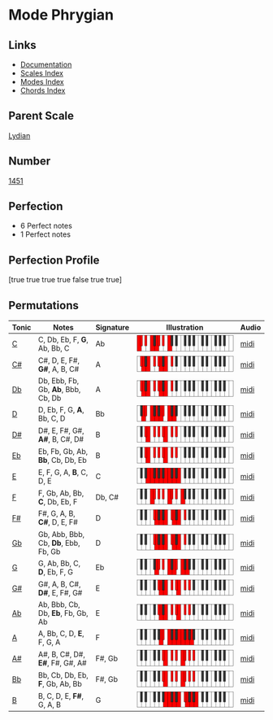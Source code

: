 # Mode Phrygian

## Links

- [Documentation](index.md)
- [Scales Index](Scales.md)
- [Modes Index](Modes.md)
- [Chords Index](Chords.md)

## Parent Scale

[Lydian](ScaleLydian.md)

## Number

[1451](https://ianring.com/musictheory/scales/1451)

## Perfection

- 6 Perfect notes
- 1 Perfect notes

## Perfection Profile

[true true true true false true true]

## Permutations

| Tonic | Notes | Signature | Illustration | Audio |
|-------|-------|-----------|--------------|-------|
| [C](ModeCNaturalPhrygian.md) | C, Db, Eb, F, **G**, Ab, Bb, C | Ab | ![CNaturalPhrygian](ModeCNaturalPhrygian.png) | [midi](https://github.com/edipermadi/music/blob/main/docs/ModeCNaturalPhrygian.mid?raw=true) |
| [C#](ModeCSharpPhrygian.md) | C#, D, E, F#, **G#**, A, B, C# | A | ![CSharpPhrygian](ModeCSharpPhrygian.png) | [midi](https://github.com/edipermadi/music/blob/main/docs/ModeCSharpPhrygian.mid?raw=true) |
| [Db](ModeDFlatPhrygian.md) | Db, Ebb, Fb, Gb, **Ab**, Bbb, Cb, Db | A | ![DFlatPhrygian](ModeDFlatPhrygian.png) | [midi](https://github.com/edipermadi/music/blob/main/docs/ModeDFlatPhrygian.mid?raw=true) |
| [D](ModeDNaturalPhrygian.md) | D, Eb, F, G, **A**, Bb, C, D | Bb | ![DNaturalPhrygian](ModeDNaturalPhrygian.png) | [midi](https://github.com/edipermadi/music/blob/main/docs/ModeDNaturalPhrygian.mid?raw=true) |
| [D#](ModeDSharpPhrygian.md) | D#, E, F#, G#, **A#**, B, C#, D# | B | ![DSharpPhrygian](ModeDSharpPhrygian.png) | [midi](https://github.com/edipermadi/music/blob/main/docs/ModeDSharpPhrygian.mid?raw=true) |
| [Eb](ModeEFlatPhrygian.md) | Eb, Fb, Gb, Ab, **Bb**, Cb, Db, Eb | B | ![EFlatPhrygian](ModeEFlatPhrygian.png) | [midi](https://github.com/edipermadi/music/blob/main/docs/ModeEFlatPhrygian.mid?raw=true) |
| [E](ModeENaturalPhrygian.md) | E, F, G, A, **B**, C, D, E | C | ![ENaturalPhrygian](ModeENaturalPhrygian.png) | [midi](https://github.com/edipermadi/music/blob/main/docs/ModeENaturalPhrygian.mid?raw=true) |
| [F](ModeFNaturalPhrygian.md) | F, Gb, Ab, Bb, **C**, Db, Eb, F | Db, C# | ![FNaturalPhrygian](ModeFNaturalPhrygian.png) | [midi](https://github.com/edipermadi/music/blob/main/docs/ModeFNaturalPhrygian.mid?raw=true) |
| [F#](ModeFSharpPhrygian.md) | F#, G, A, B, **C#**, D, E, F# | D | ![FSharpPhrygian](ModeFSharpPhrygian.png) | [midi](https://github.com/edipermadi/music/blob/main/docs/ModeFSharpPhrygian.mid?raw=true) |
| [Gb](ModeGFlatPhrygian.md) | Gb, Abb, Bbb, Cb, **Db**, Ebb, Fb, Gb | D | ![GFlatPhrygian](ModeGFlatPhrygian.png) | [midi](https://github.com/edipermadi/music/blob/main/docs/ModeGFlatPhrygian.mid?raw=true) |
| [G](ModeGNaturalPhrygian.md) | G, Ab, Bb, C, **D**, Eb, F, G | Eb | ![GNaturalPhrygian](ModeGNaturalPhrygian.png) | [midi](https://github.com/edipermadi/music/blob/main/docs/ModeGNaturalPhrygian.mid?raw=true) |
| [G#](ModeGSharpPhrygian.md) | G#, A, B, C#, **D#**, E, F#, G# | E | ![GSharpPhrygian](ModeGSharpPhrygian.png) | [midi](https://github.com/edipermadi/music/blob/main/docs/ModeGSharpPhrygian.mid?raw=true) |
| [Ab](ModeAFlatPhrygian.md) | Ab, Bbb, Cb, Db, **Eb**, Fb, Gb, Ab | E | ![AFlatPhrygian](ModeAFlatPhrygian.png) | [midi](https://github.com/edipermadi/music/blob/main/docs/ModeAFlatPhrygian.mid?raw=true) |
| [A](ModeANaturalPhrygian.md) | A, Bb, C, D, **E**, F, G, A | F | ![ANaturalPhrygian](ModeANaturalPhrygian.png) | [midi](https://github.com/edipermadi/music/blob/main/docs/ModeANaturalPhrygian.mid?raw=true) |
| [A#](ModeASharpPhrygian.md) | A#, B, C#, D#, **E#**, F#, G#, A# | F#, Gb | ![ASharpPhrygian](ModeASharpPhrygian.png) | [midi](https://github.com/edipermadi/music/blob/main/docs/ModeASharpPhrygian.mid?raw=true) |
| [Bb](ModeBFlatPhrygian.md) | Bb, Cb, Db, Eb, **F**, Gb, Ab, Bb | F#, Gb | ![BFlatPhrygian](ModeBFlatPhrygian.png) | [midi](https://github.com/edipermadi/music/blob/main/docs/ModeBFlatPhrygian.mid?raw=true) |
| [B](ModeBNaturalPhrygian.md) | B, C, D, E, **F#**, G, A, B | G | ![BNaturalPhrygian](ModeBNaturalPhrygian.png) | [midi](https://github.com/edipermadi/music/blob/main/docs/ModeBNaturalPhrygian.mid?raw=true) |

